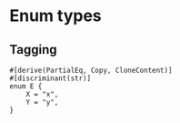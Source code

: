 # Enum types

## Tagging

```ds
#[derive(PartialEq, Copy, CloneContent)]
#[discriminant(str)]
enum E {
    X = "x",
    Y = "y",
}
```